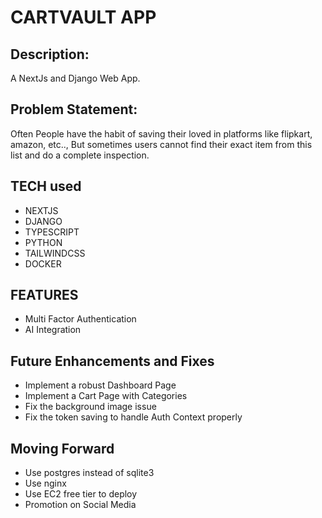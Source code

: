 # CARTVAULT APP

## Description:
A NextJs and Django Web App.

## Problem Statement:
Often People have the habit of saving their loved in platforms like flipkart, amazon, etc.., But sometimes users cannot find their exact item from this list and do a complete inspection.

## TECH used

- NEXTJS
- DJANGO
- TYPESCRIPT
- PYTHON
- TAILWINDCSS
- DOCKER

## FEATURES

- Multi Factor Authentication
- AI Integration

## Future Enhancements and Fixes

- Implement a robust Dashboard Page
- Implement a Cart Page with Categories
- Fix the background image issue
- Fix the token saving to handle Auth Context properly

## Moving Forward
- Use postgres instead of sqlite3
- Use nginx
- Use EC2 free tier to deploy
- Promotion on Social Media
